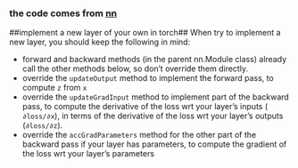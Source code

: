 ### the code comes from [nn](https://github.com/torch/nn)

##implement a new layer of your own in torch##
When try to implement a new layer, you should keep the following in mind: 
* forward and backward methods (in the parent nn.Module class) already call the other
methods below, so don’t override them directly.
* override the `updateOutput` method to implement the forward pass, to compute `z` from `x`
* override the `updateGradInput` method to implement part of the backward pass, to compute
the derivative of the loss wrt your layer’s inputs ( `∂loss/∂x`), in terms of the derivative of the
loss wrt your layer’s outputs (`∂loss/∂z`).
* override the `accGradParameters` method for the other part of the backward pass if your
layer has parameters, to compute the gradient of the loss wrt your layer’s parameters


